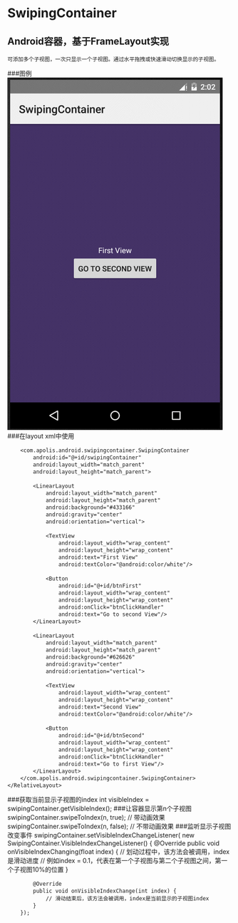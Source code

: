 SwipingContainer
=================================== 
Android容器，基于FrameLayout实现
-----------------------------------
    可添加多个子视图，一次只显示一个子视图。通过水平拖拽或快速滑动切换显示的子视图。
###图例
![image](https://raw.githubusercontent.com/apoliszk/SwipingContainer/master/demo.gif)
###在layout xml中使用
    <RelativeLayout xmlns:android="http://schemas.android.com/apk/res/android"
                    android:layout_width="match_parent"
                    android:layout_height="match_parent">
    
        <com.apolis.android.swipingcontainer.SwipingContainer
            android:id="@+id/swipingContainer"
            android:layout_width="match_parent"
            android:layout_height="match_parent">
    
            <LinearLayout
                android:layout_width="match_parent"
                android:layout_height="match_parent"
                android:background="#433166"
                android:gravity="center"
                android:orientation="vertical">
    
                <TextView
                    android:layout_width="wrap_content"
                    android:layout_height="wrap_content"
                    android:text="First View"
                    android:textColor="@android:color/white"/>
    
                <Button
                    android:id="@+id/btnFirst"
                    android:layout_width="wrap_content"
                    android:layout_height="wrap_content"
                    android:onClick="btnClickHandler"
                    android:text="Go to second View"/>
            </LinearLayout>
    
            <LinearLayout
                android:layout_width="match_parent"
                android:layout_height="match_parent"
                android:background="#626626"
                android:gravity="center"
                android:orientation="vertical">
    
                <TextView
                    android:layout_width="wrap_content"
                    android:layout_height="wrap_content"
                    android:text="Second View"
                    android:textColor="@android:color/white"/>
    
                <Button
                    android:id="@+id/btnSecond"
                    android:layout_width="wrap_content"
                    android:layout_height="wrap_content"
                    android:onClick="btnClickHandler"
                    android:text="Go to first View"/>
            </LinearLayout>
        </com.apolis.android.swipingcontainer.SwipingContainer>
    </RelativeLayout>

###获取当前显示子视图的index
    int visibleIndex = swipingContainer.getVisibleIndex();
###让容器显示第n个子视图
    swipingContainer.swipeToIndex(n, true); // 带动画效果
    swipingContainer.swipeToIndex(n, false); // 不带动画效果
###监听显示子视图改变事件
    swipingContainer.setVisibleIndexChangeListener(
        new SwipingContainer.VisibleIndexChangeListener() {
            @Override
            public void onVisibleIndexChanging(float index) {
                // 划动过程中，该方法会被调用，index是滑动进度
                // 例如index = 0.1，代表在第一个子视图与第二个子视图之间，第一个子视图10%的位置
            }
        
            @Override
            public void onVisibleIndexChange(int index) {
                // 滑动结束后，该方法会被调用，index是当前显示的子视图index
            }
        });
